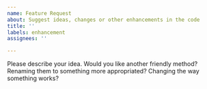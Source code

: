 ```yaml
---
name: Feature Request
about: Suggest ideas, changes or other enhancements in the code
title: ''
labels: enhancement
assignees: ''

---
```


Please describe your idea. Would you like another friendly method? Renaming them to something more appropriated? Changing the way something works?
